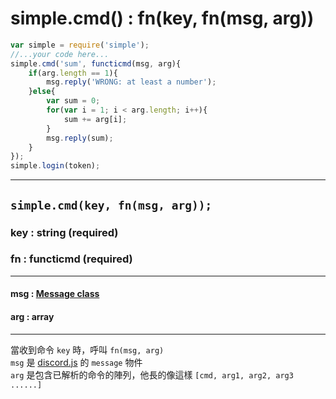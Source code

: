 # simple.cmd() : fn(key, fn(msg, arg)) #
```js
var simple = require('simple');
//...your code here...
simple.cmd('sum', functicmd(msg, arg){
	if(arg.length == 1){
		msg.reply('WRONG: at least a number');
	}else{
		var sum = 0;
		for(var i = 1; i < arg.length; i++){
			sum += arg[i];
		}
		msg.reply(sum);
	}
});
simple.login(token);
```
---
## `simple.cmd(key, fn(msg, arg));` ##
### key : string (required) ###
### fn : functicmd (required) ###

---

####        msg : [Message class](https://discord.js.org/#/docs/main/stable/class/Message) ####
####        arg : array ####

---

當收到命令 `key` 時，呼叫 `fn(msg, arg)`  
`msg` 是 [discord.js](https://discord.js.org/#/docs/main/stable/class/Message) 的 `message` 物件  
`arg` 是包含已解析的命令的陣列，他長的像這樣 `[cmd, arg1, arg2, arg3 ......]`
